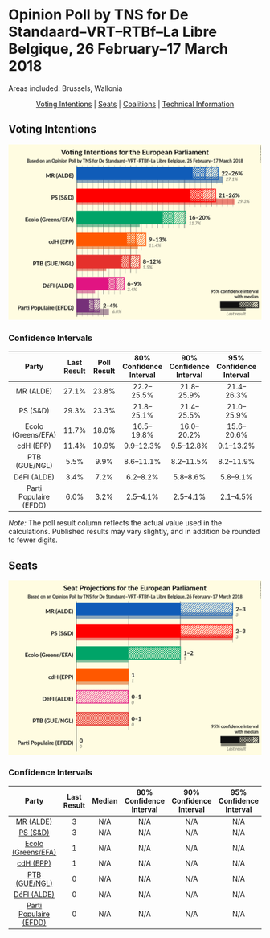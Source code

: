 # Opinion Poll by TNS for De Standaard–VRT–RTBf–La Libre Belgique, 26 February–17 March 2018

Areas included: Brussels, Wallonia

<p align="center"><a href="#voting-intentions">Voting Intentions</a> | <a href="#seats">Seats</a> | <a href="#coalitions">Coalitions</a> | <a href="#technical-information">Technical Information</a></p>

## Voting Intentions

![Graph with voting intentions not yet produced](2018-03-17-TNS.png "Voting Intentions")

### Confidence Intervals

| Party | Last Result | Poll Result | 80% Confidence Interval | 90% Confidence Interval | 95% Confidence Interval | 99% Confidence Interval |
|:-----:|:-----------:|:-----------:|:-----------------------:|:-----------------------:|:-----------------------:|:-----------------------:|
| MR (ALDE) | 27.1% | 23.8% | 22.2–25.5% |21.8–25.9% |21.4–26.3% |20.6–27.2% |
| PS (S&D) | 29.3% | 23.3% | 21.8–25.1% |21.4–25.5% |21.0–25.9% |20.2–26.7% |
| Ecolo (Greens/EFA) | 11.7% | 18.0% | 16.5–19.8% |16.0–20.2% |15.6–20.6% |15.2–21.0% |
| cdH (EPP) | 11.4% | 10.9% | 9.9–12.3% |9.5–12.8% |9.1–13.2% |8.6–13.6% |
| PTB (GUE/NGL) | 5.5% | 9.9% | 8.6–11.1% |8.2–11.5% |8.2–11.9% |7.8–12.3% |
| DéFI (ALDE) | 3.4% | 7.2% | 6.2–8.2% |5.8–8.6% |5.8–9.1% |5.3–9.5% |
| Parti Populaire (EFDD) | 6.0% | 3.2% | 2.5–4.1% |2.5–4.1% |2.1–4.5% |2.1–4.9% |

*Note:* The poll result column reflects the actual value used in the calculations. Published results may vary slightly, and in addition be rounded to fewer digits.

## Seats

![Graph with seats not yet produced](2018-03-17-TNS-seats.png "Seats")

### Confidence Intervals

| Party | Last Result | Median | 80% Confidence Interval | 90% Confidence Interval | 95% Confidence Interval | 99% Confidence Interval |
|:-----:|:-----------:|:------:|:-----------------------:|:-----------------------:|:-----------------------:|:-----------------------:|
| <a href="#mr-(alde)">MR (ALDE)</a> | 3 | N/A | N/A |N/A |N/A |N/A |
| <a href="#ps-(s&d)">PS (S&D)</a> | 3 | N/A | N/A |N/A |N/A |N/A |
| <a href="#ecolo-(greens/efa)">Ecolo (Greens/EFA)</a> | 1 | N/A | N/A |N/A |N/A |N/A |
| <a href="#cdh-(epp)">cdH (EPP)</a> | 1 | N/A | N/A |N/A |N/A |N/A |
| <a href="#ptb-(gue/ngl)">PTB (GUE/NGL)</a> | 0 | N/A | N/A |N/A |N/A |N/A |
| <a href="#défi-(alde)">DéFI (ALDE)</a> | 0 | N/A | N/A |N/A |N/A |N/A |
| <a href="#parti-populaire-(efdd)">Parti Populaire (EFDD)</a> | 0 | N/A | N/A |N/A |N/A |N/A |

